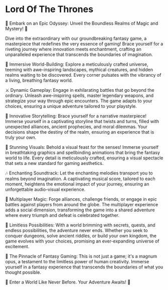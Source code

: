 # Lord Of The Thrones

🌟 Embark on an Epic Odyssey: Unveil the Boundless Realms of Magic and Mystery! 🌟

Dive into the extraordinary with our groundbreaking fantasy game, a masterpiece that redefines the very essence of gaming! Brace yourself for a riveting journey where innovation meets enchantment, crafting an unparalleled experience that transcends the boundaries of imagination.

🏰 Immersive World-Building: Explore a meticulously crafted universe, teeming with awe-inspiring landscapes, mythical creatures, and hidden realms waiting to be discovered. Every corner pulsates with the vibrancy of a living, breathing fantasy world.

⚔️ Dynamic Gameplay: Engage in exhilarating battles that go beyond the ordinary. Unleash awe-inspiring spells, master legendary weapons, and strategize your way through epic encounters. The game adapts to your choices, ensuring a unique adventure tailored to your playstyle.

🤯 Innovative Storytelling: Brace yourself for a narrative masterpiece! Immerse yourself in a captivating storyline that twists and turns, filled with unexpected alliances, ancient prophecies, and moral dilemmas. Your decisions shape the destiny of the realm, ensuring an experience that is truly your own.

🎨 Stunning Visuals: Behold a visual feast for the senses! Immerse yourself in breathtaking graphics and spellbinding animations that bring the fantasy world to life. Every detail is meticulously crafted, ensuring a visual spectacle that sets a new standard for gaming aesthetics.

🎶 Enchanting Soundtrack: Let the enchanting melodies transport you to realms beyond imagination. A captivating musical score, tailored to each moment, heightens the emotional impact of your journey, ensuring an unforgettable audio-visual experience.

👫 Multiplayer Magic: Forge alliances, challenge friends, or engage in epic battles against players from around the globe. The multiplayer experience adds a social dimension, transforming the game into a shared adventure where every triumph and defeat is celebrated together.

🌌 Limitless Possibilities: With a world brimming with secrets, quests, and endless possibilities, the adventure never ends. Whether you seek to conquer dungeons, solve ancient riddles, or build your own kingdom, the game evolves with your choices, promising an ever-expanding universe of excitement.

🌈 The Pinnacle of Fantasy Gaming: This is not just a game; it's a magnum opus, a testament to the limitless power of human creativity. Immerse yourself in a fantasy experience that transcends the boundaries of what you thought possible.

🔮 Enter a World Like Never Before. Your Adventure Awaits! 🔮
